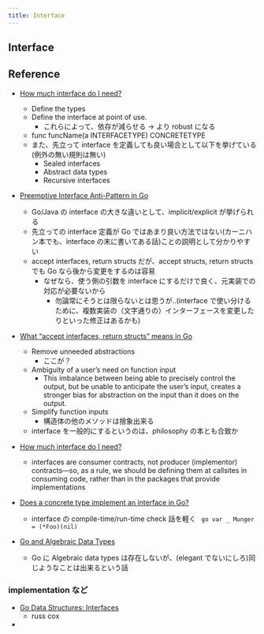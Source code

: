 ```yaml
---
title: Interface
---
```


## Interface

## Reference
* [How much interface do I need?](https://blog.chewxy.com/2018/03/18/golang-interfaces/)
    * Define the types
    * Define the interface at point of use.
        * これらによって、依存が減らせる → より robust になる
    * func funcName(a INTERFACETYPE) CONCRETETYPE
    * また、先立って interface を定義しても良い場合として以下を挙げている(例外の無い規則は無い)
        * Sealed interfaces
        * Abstract data types
        * Recursive interfaces

* [Preemptive Interface Anti-Pattern in Go](https://medium.com/@cep21/preemptive-interface-anti-pattern-in-go-54c18ac0668a)
    * Go/Java の interface の大きな違いとして、implicit/explicit が挙げられる
    * 先立っての interface 定義が Go ではあまり良い方法ではない(カーニハン本でも、interface の末に書いてある話)ことの説明として分かりやすい
    * accept interfaces, return structs だが、accept structs, return structs でも Go なら後から変更をするのは容易
        * なぜなら、使う側の引数を interface にするだけで良く、元実装での対応が必要ないから
            * 勿論常にそうとは限らないとは思うが..(interface で使い分けるために、複数実装の（文字通りの）インターフェースを変更したりといった修正はあるかも)            

* [What “accept interfaces, return structs” means in Go](https://medium.com/@cep21/what-accept-interfaces-return-structs-means-in-go-2fe879e25ee8)
    * Remove unneeded abstractions
        * ここが？
    * Ambiguity of a user’s need on function input
        * This imbalance between being able to precisely control the output, but be unable to anticipate the user’s input, creates a stronger bias for abstraction on the input than it does on the output.
    * Simplify function inputs
        * 構造体の他のメソッドは捨象出来る
    * interface を一般的にするというのは、philosophy の本とも合致か

* [How much interface do I need?](https://peter.bourgon.org/go-for-industrial-programming/#how-much-interface-do-i-need)
    * interfaces are consumer contracts, not producer (implementor) contracts—so, as a rule, we should be defining them at callsites in consuming code, rather than in the packages that provide implementations

* [Does a concrete type implement an interface in Go?](https://eli.thegreenplace.net/2019/does-a-concrete-type-implement-an-interface-in-go/)
    * interface の compile-time/run-time check 話を軽く
        ``` go var _ Munger = (*Foo)(nil)```

* [Go and Algebraic Data Types](https://eli.thegreenplace.net/2018/go-and-algebraic-data-types/)
    * Go に Algebraic data types は存在しないが、(elegant でないにしろ)同じようなことは出来るという話

### implementation など
* [Go Data Structures: Interfaces](https://research.swtch.com/interfaces)
    * russ cox
* 